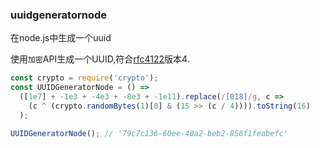 ### uuidgeneratornode

在node.js中生成一个uuid

使用`加密`API生成一个UUID,符合[rfc4122](https://www.ietf.org/rfc/rfc4122.txt)版本4. 

```js
const crypto = require('crypto');
const UUIDGeneratorNode = () =>
  ([1e7] + -1e3 + -4e3 + -8e3 + -1e11).replace(/[018]/g, c =>
    (c ^ (crypto.randomBytes(1)[0] & (15 >> (c / 4)))).toString(16)
  );
```

```js
UUIDGeneratorNode(); // '79c7c136-60ee-40a2-beb2-856f1feabefc'
```